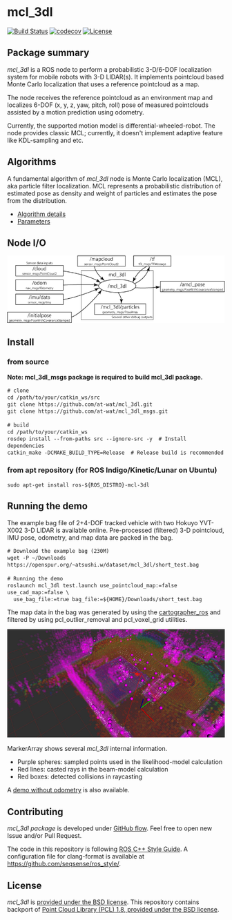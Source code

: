 # mcl_3dl

[![Build Status](https://travis-ci.org/at-wat/mcl_3dl.svg?branch=master)](https://travis-ci.org/at-wat/mcl_3dl)
[![codecov](https://codecov.io/gh/at-wat/mcl_3dl/branch/master/graph/badge.svg)](https://codecov.io/gh/at-wat/mcl_3dl)
[![License](https://img.shields.io/badge/License-BSD%203--Clause-blue.svg)](https://opensource.org/licenses/BSD-3-Clause)

## Package summary

*mcl_3dl* is a ROS node to perform a probabilistic 3-D/6-DOF localization system for mobile robots with 3-D LIDAR(s).
It implements pointcloud based Monte Carlo localization that uses a reference pointcloud as a map.

The node receives the reference pointcloud as an environment map and localizes 6-DOF (x, y, z, yaw, pitch, roll) pose of measured pointclouds assisted by a motion prediction using odometry.

Currently, the supported motion model is differential-wheeled-robot.
The node provides classic MCL; currently, it doesn't implement adaptive feature like KDL-sampling and etc.

## Algorithms

A fundamental algorithm of *mcl_3dl* node is Monte Carlo localization (MCL), aka particle filter localization.
MCL represents a probabilistic distribution of estimated pose as density and weight of particles and estimates the pose from the distribution.

- [Algorithm details](doc/Algorithms.md)
- [Parameters](doc/Parameters.md)

## Node I/O

![mcl_3dl I/O diagram](doc/images/mcl_3dl_io.png)

## Install

### from source

**Note: mcl_3dl_msgs package is required to build mcl_3dl package.**

```shell
# clone
cd /path/to/your/catkin_ws/src
git clone https://github.com/at-wat/mcl_3dl.git
git clone https://github.com/at-wat/mcl_3dl_msgs.git

# build
cd /path/to/your/catkin_ws
rosdep install --from-paths src --ignore-src -y  # Install dependencies
catkin_make -DCMAKE_BUILD_TYPE=Release  # Release build is recommended
```

### from apt repository (for ROS Indigo/Kinetic/Lunar on Ubuntu)

```
sudo apt-get install ros-${ROS_DISTRO}-mcl-3dl
```

## Running the demo

The example bag file of 2+4-DOF tracked vehicle with two Hokuyo YVT-X002 3-D LIDAR is available online.
Pre-processed (filtered) 3-D pointcloud, IMU pose, odometry, and map data are packed in the bag.

```shell
# Download the example bag (230M)
wget -P ~/Downloads https://openspur.org/~atsushi.w/dataset/mcl_3dl/short_test.bag

# Running the demo
roslaunch mcl_3dl test.launch use_pointcloud_map:=false use_cad_map:=false \
  use_bag_file:=true bag_file:=${HOME}/Downloads/short_test.bag
```

The map data in the bag was generated by using the [cartographer_ros](https://github.com/googlecartographer/cartographer_ros) and filtered by using pcl_outlier_removal and pcl_voxel_grid utilities.


![Rviz image of the demo](https://github.com/at-wat/mcl_3dl/blob/master/doc/images/demo_rviz.jpg?raw=true)

MarkerArray shows several *mcl_3dl* internal information.
- Purple spheres: sampled points used in the likelihood-model calculation
- Red lines: casted rays in the beam-model calculation
- Red boxes: detected collisions in raycasting


A [demo without odometry](doc/DemoWithoutOdometry.md) is also available.

## Contributing

*mcl_3dl package* is developed under [GitHub flow](https://guides.github.com/introduction/flow/).
Feel free to open new Issue and/or Pull Request.

The code in this repository is following [ROS C++ Style Guide](https://wiki.ros.org/CppStyleGuide).
A configuration file for clang-format is available at https://github.com/seqsense/ros_style/.

## License

*mcl_3dl* is [provided under the BSD license](LICENSE).
This repository contains backport of [Point Cloud Library (PCL) 1.8, provided under the BSD license](LICENSE.pcl-backports).

